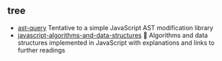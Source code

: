 ## tree

- [ast-query](https://github.com/SBoudrias/AST-query) Tentative to a simple JavaScript AST modification library
- [javascript-algorithms-and-data-structures](https://github.com/trekhleb/javascript-algorithms) 📝 Algorithms and data structures implemented in JavaScript with explanations and links to further readings